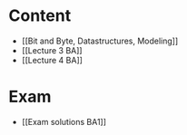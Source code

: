 
# Content
- [[Bit and Byte, Datastructures, Modeling]]
- [[Lecture 3 BA]]
- [[Lecture 4 BA]]

# Exam
- [[Exam solutions BA1]]